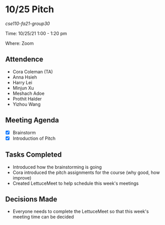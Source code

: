 # 10/25 Pitch
*cse110-fa21-group30*

Time: 10/25/21 1:00 - 1:20 pm

Where: Zoom

## Attendence
- Cora Coleman (TA)
- Anna Hsieh
- Harry Lei
- Minjun Xu
- Meshach Adoe
- Prothit Halder
- Yizhou Wang

## Meeting Agenda
- [x] Brainstorm
- [x] Introduction of Pitch

## Tasks Completed
- Introduced how the brainstorming is going
- Cora introduced the pitch assignments for the course (why good, how improve)
- Created LettuceMeet to help schedule this week's meetings

## Decisions Made
- Everyone needs to complete the LettuceMeet so that this week's meeting time can be decided
